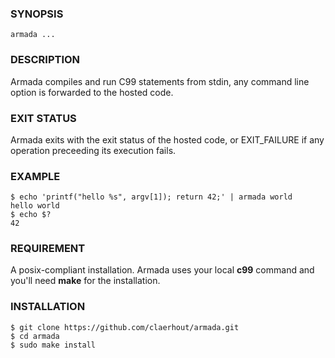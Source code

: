 ### SYNOPSIS

	armada ...

### DESCRIPTION

Armada compiles and run C99 statements from stdin,
any command line option is forwarded to the hosted code.

### EXIT STATUS

Armada exits with the exit status of the hosted code, or EXIT_FAILURE if any operation preceeding its execution fails.

### EXAMPLE

	$ echo 'printf("hello %s", argv[1]); return 42;' | armada world
	hello world
	$ echo $?
	42

### REQUIREMENT

A posix-compliant installation.
Armada uses your local **c99** command and you'll need **make** for the installation.

### INSTALLATION

	$ git clone https://github.com/claerhout/armada.git
	$ cd armada
	$ sudo make install
